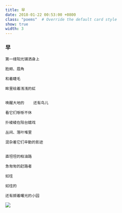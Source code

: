 ```yaml
---
title: 早
date: 2018-01-22 00:53:00 +0800
class: "poems"  # Override the default card style
show: true
width: 3
---
```


### 早

```angular2html
第一缕阳光铺洒身上

脸颊、眉角

和着睫毛

眸里绘着浅浅的虹


唤醒大地的    还有鸟儿

看它们哳哳不休

扑棱棱在阳台嬉戏

丛间、落叶堆里

混杂着它们辛勤的影迹


直坦坦的柏油路

急匆匆的赶路者

如往

如往的

还有撷着曙光的小园
```

<div>
<img src="{{ 'assets/images/poems/早.jfif' | relative_url }}" class="img-fluid rounded" >
</div>